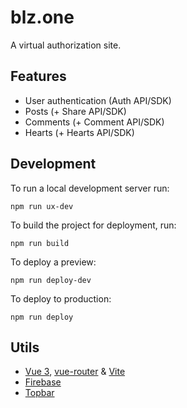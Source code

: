 # blz.one
A virtual authorization site.

## Features
- User authentication (Auth API/SDK)
- Posts (+ Share API/SDK)
- Comments (+ Comment API/SDK)
- Hearts (+ Hearts API/SDK)

## Development
To run a local development server run:
```
npm run ux-dev
```

To build the project for deployment, run:
```
npm run build
```

To deploy a preview:
```
npm run deploy-dev
```

To deploy to production:
```
npm run deploy
```

## Utils
* [Vue 3](https://vuejs.org/), [vue-router](https://router.vuejs.org/) & [Vite](https://vitejs.dev/)
* [Firebase](https://firebase.google.com/)
* [Topbar](https://github.com/buunguyen/topbar)